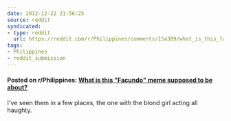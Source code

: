 ```yaml
---
date: 2012-12-22 21:56:25
source: reddit
syndicated:
- type: reddit
  url: https://reddit.com/r/Philippines/comments/15a309/what_is_this_facundo_meme_supposed_to_be_about/
tags:
- Philippines
- reddit_submission
---
```


#### Posted on r/Philippines: [What is this "Facundo" meme supposed to be about?](https://reddit.com/r/Philippines/comments/15a309/what_is_this_facundo_meme_supposed_to_be_about/)

I've seen them in a few places, the one with the blond girl acting all haughty.